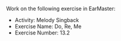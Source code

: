 Work on the following exercise in EarMaster:
- Activity: Melody Singback
- Exercise Name: Do, Re, Me
- Exercise Number: 13.2
